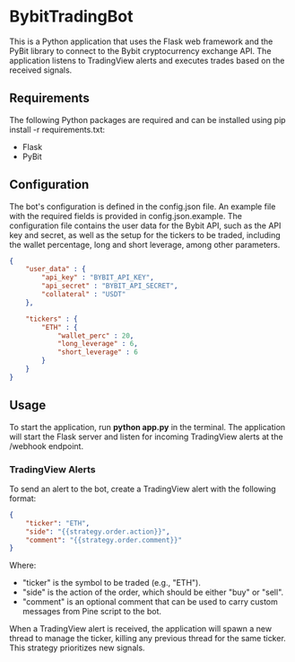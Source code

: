 # BybitTradingBot

This is a Python application that uses the Flask web framework and the PyBit library to connect to the Bybit cryptocurrency exchange API. The application listens to TradingView alerts and executes trades based on the received signals.

## Requirements

The following Python packages are required and can be installed using pip install -r requirements.txt:

- Flask
- PyBit

## Configuration

The bot's configuration is defined in the config.json file. An example file with the required fields is provided in config.json.example. The configuration file contains the user data for the Bybit API, such as the API key and secret, as well as the setup for the tickers to be traded, including the wallet percentage, long and short leverage, among other parameters.

```json
{
    "user_data" : {
        "api_key" : "BYBIT_API_KEY",
        "api_secret" : "BYBIT_API_SECRET",
        "collateral" : "USDT"
    },

    "tickers" : {
        "ETH" : {
            "wallet_perc" : 20,
            "long_leverage" : 6,
            "short_leverage" : 6
        }
    }
}
```

## Usage

To start the application, run **python app.py** in the terminal. The application will start the Flask server and listen for incoming TradingView alerts at the /webhook endpoint.

### TradingView Alerts

To send an alert to the bot, create a TradingView alert with the following format:

```json
{
    "ticker": "ETH",
    "side": "{{strategy.order.action}}",
    "comment": "{{strategy.order.comment}}"
}
```

Where:

- "ticker" is the symbol to be traded (e.g., "ETH").
- "side" is the action of the order, which should be either "buy" or "sell".
- "comment" is an optional comment that can be used to carry custom messages from Pine script to the bot.

When a TradingView alert is received, the application will spawn a new thread to manage the ticker, killing any previous thread for the same ticker. This strategy prioritizes new signals.
